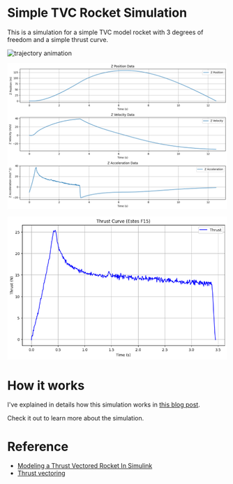# Simple TVC Rocket Simulation

This is a simulation for a simple TVC model rocket with 3 degrees of freedom and a simple thrust curve.

![trajectory animation](img/sim.gif)

![z data plot](img/z-data.png)

![f15 thrust profile](img/f15-profile.png)

# How it works

I've explained in details how this simulation works in [this blog post](https://namberino.github.io/posts/2024/06/modeling-a-thrust-vector-control-rocket-in-python/). 

Check it out to learn more about the simulation.

# Reference
- [Modeling a Thrust Vectored Rocket In Simulink](https://www.youtube.com/watch?v=nwgd1CV__rs&t)
- [Thrust vectoring](https://en.wikipedia.org/wiki/Thrust_vectoring)
